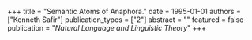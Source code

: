 +++
title = "Semantic Atoms of Anaphora."
date = 1995-01-01
authors = ["Kenneth Safir"]
publication_types = ["2"]
abstract = ""
featured = false
publication = "*Natural Language and Linguistic Theory*"
+++

